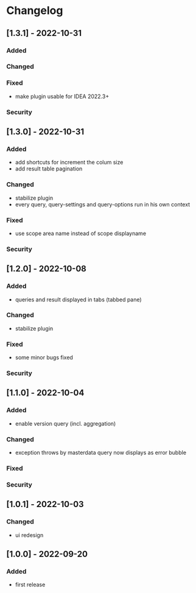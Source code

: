 # Changelog

## [1.3.1] - 2022-10-31

### Added

### Changed

### Fixed

- make plugin usable for IDEA 2022.3+

### Security

## [1.3.0] - 2022-10-31

### Added

- add shortcuts for increment the colum size
- add result table pagination

### Changed

- stabilize plugin
- every query, query-settings and query-options run in his own context

### Fixed

- use scope area name instead of scope displayname

### Security

## [1.2.0] - 2022-10-08

### Added

- queries and result displayed in tabs (tabbed pane)

### Changed

- stabilize plugin

### Fixed

- some minor bugs fixed

### Security

## [1.1.0] - 2022-10-04

### Added

- enable version query (incl. aggregation)

### Changed

- exception throws by masterdata query now displays as error bubble

### Fixed

### Security

## [1.0.1] - 2022-10-03

### Changed

- ui redesign

## [1.0.0] - 2022-09-20

### Added

- first release
